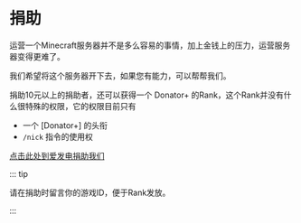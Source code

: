# 捐助

运营一个Minecraft服务器并不是多么容易的事情，加上金钱上的压力，运营服务器变得更难了。

我们希望将这个服务器开下去，如果您有能力，可以帮帮我们。

捐助10元以上的捐助者，还可以获得一个 Donator+ 的Rank，这个Rank并没有什么很特殊的权限，它的权限目前只有

+ 一个 [Donator+] 的头衔
+ `/nick` 指令的使用权

[点击此处到爱发电捐助我们](https://afdian.net/@Mashirl)

::: tip

请在捐助时留言你的游戏ID，便于Rank发放。

:::